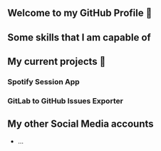 ## Welcome to my GitHub Profile 👋

## Some skills that I am capable of

## My current projects 🔭

### Spotify Session App

### GitLab to GitHub Issues Exporter

## My other Social Media accounts

- ...

